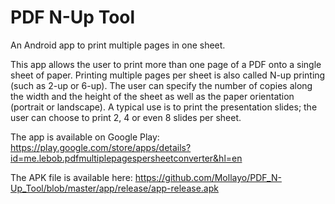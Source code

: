 # PDF N-Up Tool
An Android app to print multiple pages in one sheet.

This app allows the user to print more than one page of a PDF onto a single sheet of paper. Printing multiple pages per sheet is also called N-up printing (such as 2-up or 6-up). The user can specify the number of copies along the width and the height of the sheet as well as the paper orientation (portrait or landscape). A typical use is to print the presentation slides; the user can choose to print 2, 4 or even 8 slides per sheet.

The app is available on Google Play: https://play.google.com/store/apps/details?id=me.lebob.pdfmultiplepagespersheetconverter&hl=en

The APK file is available here: https://github.com/Mollayo/PDF_N-Up_Tool/blob/master/app/release/app-release.apk


